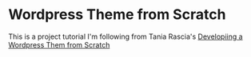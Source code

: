 # Wordpress Theme from Scratch

This is a project tutorial I'm following from Tania Rascia's [Developiing a Wordpress Them from Scratch](https://www.taniarascia.com/developing-a-wordpress-theme-from-scratch/)